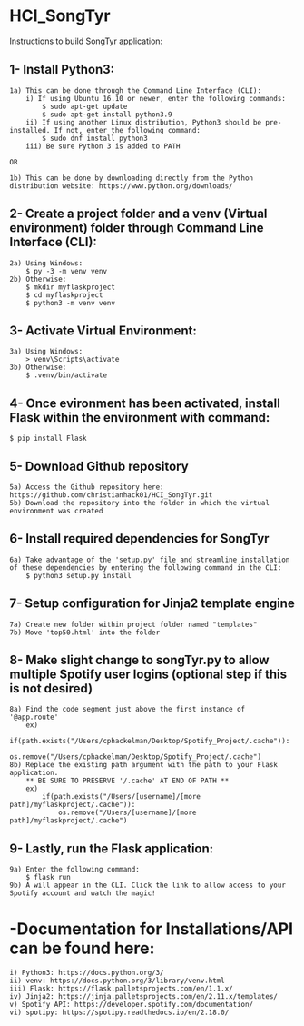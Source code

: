 # HCI_SongTyr
Instructions to build SongTyr application:

## 1- Install Python3:
    1a) This can be done through the Command Line Interface (CLI):
        i) If using Ubuntu 16.10 or newer, enter the following commands:
            $ sudo apt-get update
            $ sudo apt-get install python3.9
        ii) If using another Linux distribution, Python3 should be pre-installed. If not, enter the following command:
            $ sudo dnf install python3
        iii) Be sure Python 3 is added to PATH

    OR

    1b) This can be done by downloading directly from the Python distribution website: https://www.python.org/downloads/
## 2- Create a project folder and a venv (Virtual environment) folder through Command Line Interface (CLI):
    2a) Using Windows:
        $ py -3 -m venv venv
    2b) Otherwise:
        $ mkdir myflaskproject
        $ cd myflaskproject
        $ python3 -m venv venv
## 3- Activate Virtual Environment:
    3a) Using Windows:
        > venv\Scripts\activate
    3b) Otherwise:
        $ .venv/bin/activate
## 4- Once evironment has been activated, install Flask within the environment with command:
    $ pip install Flask
## 5- Download Github repository
    5a) Access the Github repository here: https://github.com/christianhack01/HCI_SongTyr.git
    5b) Download the repository into the folder in which the virtual environment was created
## 6- Install required dependencies for SongTyr
    6a) Take advantage of the 'setup.py' file and streamline installation of these dependencies by entering the following command in the CLI:
        $ python3 setup.py install
## 7- Setup configuration for Jinja2 template engine
    7a) Create new folder within project folder named "templates"
    7b) Move 'top50.html' into the folder
## 8- Make slight change to songTyr.py to allow multiple Spotify user logins (optional step if this is not desired)
    8a) Find the code segment just above the first instance of '@app.route'
        ex) 
            if(path.exists("/Users/cphackelman/Desktop/Spotify_Project/.cache")):
                os.remove("/Users/cphackelman/Desktop/Spotify_Project/.cache")
    8b) Replace the existing path argument with the path to your Flask application.
        ** BE SURE TO PRESERVE '/.cache' AT END OF PATH **
        ex)
            if(path.exists("/Users/[username]/[more path]/myflaskproject/.cache")):
                os.remove("/Users/[username]/[more path]/myflaskproject/.cache")
## 9- Lastly, run the Flask application:
    9a) Enter the following command:
        $ flask run
    9b) A will appear in the CLI. Click the link to allow access to your Spotify account and watch the magic!

# -Documentation for Installations/API can be found here:
    i) Python3: https://docs.python.org/3/
    ii) venv: https://docs.python.org/3/library/venv.html
    iii) Flask: https://flask.palletsprojects.com/en/1.1.x/
    iv) Jinja2: https://jinja.palletsprojects.com/en/2.11.x/templates/
    v) Spotify API: https://developer.spotify.com/documentation/
    vi) spotipy: https://spotipy.readthedocs.io/en/2.18.0/
